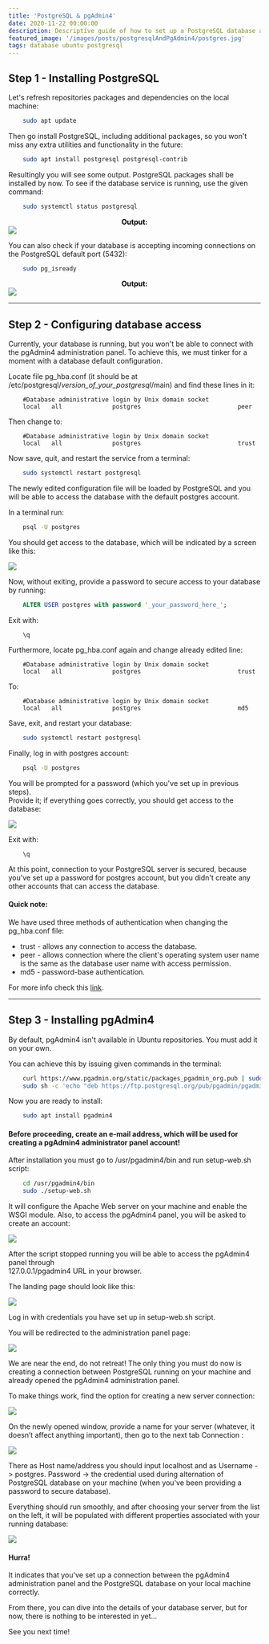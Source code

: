 ```yaml
---
title: 'PostgreSQL & pgAdmin4'
date: 2020-11-22 00:00:00
description: Descriptive guide of how to set up a PostgreSQL database and pgAdmin4 in a local Ubuntu environment.
featured_image: '/images/posts/postgresqlAndPgAdmin4/postgres.jpg'
tags: database ubuntu postgresql
---
```



## Step 1 - Installing PostgreSQL
Let's refresh repositories packages and dependencies on the local machine:

```bash
    sudo apt update
```

Then go install PostgreSQL, including additional packages, so you won't miss any extra utilities and functionality in the future:

```bash
    sudo apt install postgresql postgresql-contrib
```

Resultingly you will see some output. PostgreSQL packages shall be installed by now. To see if the database service is running, use the given command:

```bash
    sudo systemctl status postgresql
```

<div style="text-align: center; color: black;"><b>Output:</b></div>
<div class="gallery" data-columns="1">
	<img src="/images/posts/postgresqlAndPgAdmin4/systemctl_output.png">
</div>

You can also check if your database is accepting incoming connections on the PostgreSQL default port (5432):


```bash
    sudo pg_isready
```

<div style="text-align: center; color: black;"><b>Output:</b></div>
<div class="gallery" data-columns="1">
    <img src="/images/posts/postgresqlAndPgAdmin4/accepting_connections.png">
</div>


<hr>

## Step 2 - Configuring database access
Currently, your database is running, but you won't be able to connect with the pgAdmin4 administration panel.
To achieve this, we must tinker for a moment with a database default configuration.


Locate file <span class="inline_text">pg_hba.conf</span> (it should be at 
<span class="file_path">/etc/postgresql/_version_of_your_postgresql_/main</span>)
and find these lines in it:

```
    #Database administrative login by Unix domain socket
    local   all              postgres                           peer
```

Then change to:

```
    #Database administrative login by Unix domain socket
    local   all              postgres                           trust
```

Now save, quit, and restart the service from a terminal:

```bash
    sudo systemctl restart postgresql
```

The newly edited configuration file will be loaded by PostgreSQL and you will be able to access the database with the default <span class="inline_text">postgres</span> account.

In a terminal run:

```bash
    psql -U postgres
```

You should get access to the database, which will be indicated by a screen like this:

<div class="gallery" data-columns="1">
	<img src="/images/posts/postgresqlAndPgAdmin4/postgres_out.png">
</div>

Now, without exiting, provide a password to secure access to your database by running:


```sql
    ALTER USER postgres with password '_your_password_here_';
```


Exit with:

```
    \q
```

Furthermore, locate <span class="inline_text">pg_hba.conf</span> again and change already edited line:

```
    #Database administrative login by Unix domain socket
    local   all              postgres                           trust
```

To:

```
    #Database administrative login by Unix domain socket
    local   all              postgres                           md5
```

Save, exit, and restart your database:

```bash
    sudo systemctl restart postgresql
```

Finally, log in with <span class="inline_text">postgres</span> account:

```bash
    psql -U postgres
```

You will be prompted for a password (which you've set up in previous steps).<br> 
Provide it; if everything goes correctly, you should get access to the database:

<div class="gallery" data-columns="1">
	<img src="/images/posts/postgresqlAndPgAdmin4/postgres_pass.png">
</div>

Exit with:

```
    \q
```

At this point, connection to your PostgreSQL server is secured, because you've set up a password for
<span class="inline_text">postgres</span> account, but you didn't create any other accounts that
can access the database.

#### Quick note:
We have used three methods of authentication when changing the <span class="inline_text">pg_hba.conf</span> file:
* <span class="inline_text">trust</span> - allows any connection to access the database.
* <span class="inline_text">peer</span> - allows connection where the client's operating system user name is the same as the database user name with access permission.
* <span class="inline_text">md5</span> - password-base authentication.

For more info check this <a href="https://www.postgresql.org/docs/12/auth-pg-hba-conf.html">link</a>.

<hr>


## Step 3 - Installing pgAdmin4
By default, pgAdmin4 isn't available in Ubuntu repositories. You must add it on your own.

You can achieve this by issuing given commands in the terminal:

```bash
    curl https://www.pgadmin.org/static/packages_pgadmin_org.pub | sudo apt-key add
    sudo sh -c 'echo "deb https://ftp.postgresql.org/pub/pgadmin/pgadmin4/apt/$(lsb_release -cs) pgadmin4 main" > /etc/apt/sources.list.d/pgadmin4.list && apt update'
```

Now you are ready to install:

```bash
    sudo apt install pgadmin4
```

#### Before proceeding, create an e-mail address, which will be used for creating a pgAdmin4 administrator panel account!
After installation you must go to <span class="file_path"> /usr/pgadmin4/bin </span> and run <span class="inline_text">setup-web.sh</span> script:

```bash
    cd /usr/pgadmin4/bin
    sudo ./setup-web.sh
```


It will configure the Apache Web server on your machine and enable the WSGI module.
Also, to access the pgAdmin4 panel, you will be asked to create an account:

<div class="gallery" data-columns="1">
	<img src="/images/posts/postgresqlAndPgAdmin4/pgadmin4_script.png">
</div>

After the script stopped running you will be able to access the pgAdmin4 panel through <br><span class="file_path"> 127.0.0.1/pgadmin4 </span> URL in your browser.

The landing page should look like this:

<div class="gallery" data-columns="1">
	<img src="/images/posts/postgresqlAndPgAdmin4/landing_page.png">
</div>

Log in with credentials you have set up in <span class="inline_text">setup-web.sh</span> script.

You will be redirected to the administration panel page:

<div class="gallery" data-columns="1">
	<img src="/images/posts/postgresqlAndPgAdmin4/redirect_pgadmin4.png">
</div>

We are near the end, do not retreat! 
The only thing you must do now is creating a connection between PostgreSQL running on your machine and already opened the pgAdmin4 administration panel.

To make things work, find the option for creating a new server connection:

<div class="gallery" data-columns="1">
	<img src="/images/posts/postgresqlAndPgAdmin4/server_creation.png">
</div>

On the newly opened window, provide a name for your server (whatever, it doesn’t affect anything important), then go to the next tab <span class="inline_text">Connection</span> :

<div class="gallery" data-columns="1">
	<img src="/images/posts/postgresqlAndPgAdmin4/creating_conn.png">
</div>

There as <span class="inline_text">Host name/address</span> you should input <span class="inline_text">localhost</span> and as <span class="inline_text">Username</span>
-> <span class="inline_text">postgres</span>. <span class="inline_text">Password</span> -> the credential used during alternation of PostgreSQL database on your machine (when you've been providing a password to secure database).

Everything should run smoothly, and after choosing your server from the list on the left, it will be populated with different properties associated with your running database:

<div class="gallery" data-columns="1">
	<img src="/images/posts/postgresqlAndPgAdmin4/ending_im.png">
</div>

#### Hurra!

It indicates that you've set up a connection between the pgAdmin4 administration panel and the PostgreSQL database on your local machine correctly.

From there, you can dive into the details of your database server, but for now, there is nothing to be interested in yet...

See you next time!













